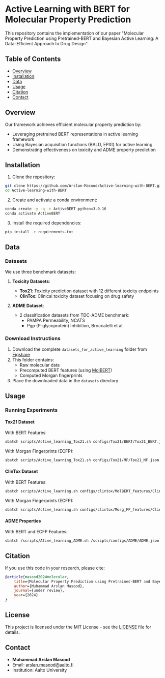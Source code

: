 # Active Learning with BERT for Molecular Property Prediction

This repository contains the implementation of our paper "Molecular Property Prediction using Pretrained-BERT and Bayesian Active Learning: A Data-Efficient Approach to Drug Design". 

## Table of Contents
- [Overview](#overview)
- [Installation](#installation)
- [Data](#data)
- [Usage](#usage)
- [Citation](#citation)
- [Contact](#contact)

## Overview

Our framework achieves efficient molecular property prediction by:
- Leveraging pretrained BERT representations in active learning framework
- Using Bayesian acquisition functions (BALD, EPIG) for active learning
- Demonstrating effectiveness on toxicity and ADME property prediction

## Installation

1. Clone the repository:

```bash
git clone https://github.com/Arslan-Masood/Active-learning-with-BERT.git
cd Active-learning-with-BERT
```

2. Create and activate a conda environment:

```bash
conda create -y -q -n ActiveBERT python=3.9.10
conda activate ActiveBERT
```

3. Install the required dependencies:

```bash
pip install -r requirements.txt
```

## Data

### Datasets
We use three benchmark datasets:

1. **Toxicity Datasets**:
   - **Tox21**: Toxicity prediction dataset with 12 different toxicity endpoints
   - **ClinTox**: Clinical toxicity dataset focusing on drug safety

2. **ADME Dataset**:
   - 2 classification datasets from TDC-ADME benchmark:
      - PAMPA Permeability, NCATS
      - Pgp (P-glycoprotein) Inhibition, Broccatelli et al.

### Download Instructions
1. Download the complete `datasets_for_active_learning` folder from [Figshare](https://figshare.com/articles/dataset/Datasets_and_computed_features/28580027)
2. This folder contains:
   - Raw molecular data
   - Precomputed BERT features (using [MolBERT](https://github.com/BenevolentAI/MolBERT))
   - Computed Morgan fingerprints
3. Place the downloaded data in the `datasets` directory

## Usage

### Running Experiments

#### Tox21 Dataset
With BERT Features:
```bash
sbatch scripts/Active_learning_Tox21.sh configs/Tox21/BERT/Tox21_BERT.json
```

With Morgan Fingerprints (ECFP):
```bash
sbatch scripts/Active_learning_Tox21.sh configs/Tox21/MF/Tox21_MF.json
```

#### ClinTox Dataset
With BERT Features:
```bash
sbatch scripts/Active_learning.sh configs/clintox/MolBERT_features/ClinTox_BALD.json
```

With Morgan Fingerprints (ECFP):
```bash
sbatch scripts/Active_learning.sh configs/clintox/Morg_FP_features/ClinTox_BALD.json
```

#### ADME Properties
With BERT and ECFP Features:
```bash
sbatch /scripts/Ative_learning_ADME.sh /scripts/configs/ADME/ADME.json```
```

## Citation

If you use this code in your research, please cite:
```bibtex
@article{masood2024molecular,
    title={Molecular Property Prediction using Pretrained-BERT and Bayesian Active Learning: A Data-Efficient Approach to Drug Design},
    author={Muhammad Arslan Masood},
    journal={under review},
    year={2024}
}
```

## License

This project is licensed under the MIT License - see the [LICENSE](LICENSE) file for details.

## Contact

- **Muhammad Arslan Masood**
- Email: arslan.masood@aalto.fi
- Institution: Aalto University
